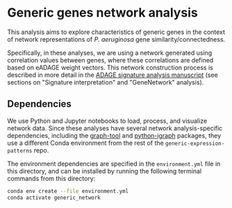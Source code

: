 # Generic genes network analysis

This analysis aims to explore characteristics of generic genes in the context of network representations of *P. aeruginosa* gene similarity/connectedness.

Specifically, in these analyses, we are using a network generated using correlation values between genes, where these correlations are defined based on eADAGE weight vectors. This network construction process is described in more detail in the [ADAGE signature analysis manuscript](https://doi.org/10.1186/s12859-017-1905-4) (see sections on "Signature interpretation" and "GeneNetwork" analysis).

## Dependencies

We use Python and Jupyter notebooks to load, process, and visualize network data. Since these analyses have several network analysis-specific dependencies, including the [graph-tool](https://graph-tool.skewed.de/) and  [python-igraph](https://igraph.org/python/) packages, they use a different Conda environment from the rest of the `generic-expression-patterns` repo.

The environment dependencies are specified in the `environment.yml` file in this directory, and can be installed by running the following terminal commands from this directory:

```bash
conda env create --file environment.yml
conda activate generic_network
```
